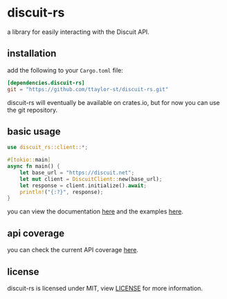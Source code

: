 # discuit-rs

a library for easily interacting with the Discuit API.

## installation

add the following to your `Cargo.toml` file:

```toml
[dependencies.discuit-rs]
git = "https://github.com/ttaylor-st/discuit-rs.git"
```

discuit-rs will eventually be available on crates.io, but for now you can use
the git repository.


## basic usage

```rust
use discuit_rs::client::*;

#[tokio::main]
async fn main() {
    let base_url = "https://discuit.net";
    let mut client = DiscuitClient::new(base_url);
    let response = client.initialize().await;
    println!("{:?}", response);
}
```

you can view the documentation [here](https://ttaylor-st.github.io/discuit-rss)
and the examples [here](./examples).

## api coverage

you can check the current API coverage [here](./COVERAGE.md).

## license

discuit-rs is licensed under MIT, view [LICENSE](LICENSE) for more information.
